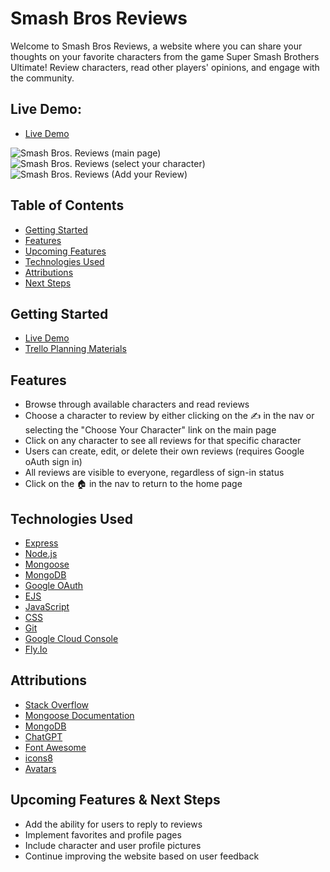 # Smash Bros Reviews


Welcome to Smash Bros Reviews, a website where you can share your thoughts on your favorite characters from the game Super Smash Brothers Ultimate! Review characters, read other players' opinions, and engage with the community.

## Live Demo:
- [Live Demo](https://smash-reviews.fly.dev/)

![Smash Bros. Reviews (main page)](https://user-images.githubusercontent.com/98829614/235037288-fb51d366-4cb2-426d-889f-c2b596428b32.png)
![Smash Bros. Reviews (select your character)](https://user-images.githubusercontent.com/98829614/235037415-e42d331a-b8e0-4f80-b586-942e5e4b0fd5.png)
![Smash Bros. Reviews (Add your Review)](https://user-images.githubusercontent.com/98829614/235038043-96484dbf-9e35-4f17-aa29-013020891eb8.png)



## Table of Contents

- [Getting Started](#getting-started)
- [Features](#features)
- [Upcoming Features](#upcoming-features)
- [Technologies Used](#technologies-used)
- [Attributions](#attributions)
- [Next Steps](#next-steps)

## Getting Started

- [Live Demo](https://smash-reviews.fly.dev/)
- [Trello Planning Materials](https://trello.com/invite/b/UglKeBPt/ATTI2c5823a726dbfa478802fbc215e749d8727F58AD/smash-bros-characters-review-site)

## Features

- Browse through available characters and read reviews
- Choose a character to review by either clicking on the ✍️ in the nav or selecting the "Choose Your Character" link on the main page
- Click on any character to see all reviews for that specific character
- Users can create, edit, or delete their own reviews (requires Google oAuth sign in)
- All reviews are visible to everyone, regardless of sign-in status
- Click on the 🏠 in the nav to return to the home page

## Technologies Used

- [Express](https://expressjs.com/)
- [Node.js](https://nodejs.org/)
- [Mongoose](https://mongoosejs.com/)
- [MongoDB](https://www.mongodb.com/)
- [Google OAuth](https://developers.google.com/identity)
- [EJS](https://ejs.co/)
- [JavaScript](https://developer.mozilla.org/en-US/docs/Web/JavaScript)
- [CSS](https://developer.mozilla.org/en-US/docs/Web/CSS)
- [Git](https://git-scm.com/)
- [Google Cloud Console](https://console.cloud.google.com/)
- [Fly.Io](https://fly.io/)

## Attributions

- [Stack Overflow](https://stackoverflow.com/)
- [Mongoose Documentation](https://mongoosejs.com/docs/index.html)
- [MongoDB](https://www.mongodb.com/)
- [ChatGPT](https://www.openai.com/)
- [Font Awesome](https://fontawesome.com/)
- [icons8](https://icons8.com/)
- [Avatars](https://nintendo.fandom.com/)

## Upcoming Features & Next Steps

- Add the ability for users to reply to reviews
- Implement favorites and profile pages
- Include character and user profile pictures
- Continue improving the website based on user feedback